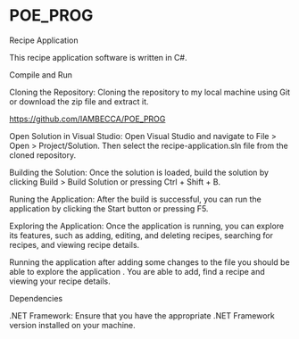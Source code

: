 # POE_PROG
Recipe Application

This recipe application software is written in C#.

Compile and Run

Cloning the Repository: Cloning the repository to my local machine using Git or download the zip file and extract it.

https://github.com/IAMBECCA/POE_PROG

Open Solution in Visual Studio: Open Visual Studio and navigate to File > Open > Project/Solution. Then select the recipe-application.sln file from the cloned repository.

Building the Solution: Once the solution is loaded, build the solution by clicking Build > Build Solution or pressing Ctrl + Shift + B.

Runing the Application: After the build is successful, you can run the application by clicking the Start button or pressing F5.

Exploring the Application: Once the application is running, you can explore its features, such as adding, editing, and deleting recipes, searching for recipes, and viewing recipe details.

Running the application after adding some changes to the file you should be able to explore the application . You are able to add, find a recipe and viewing your recipe details.

Dependencies

.NET Framework: Ensure that you have the appropriate .NET Framework version installed on your machine.

